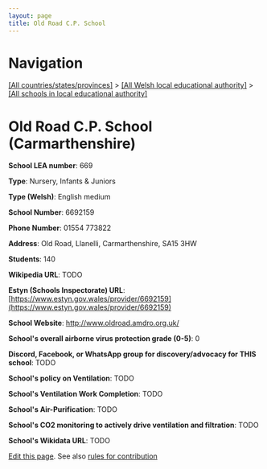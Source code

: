 ```yaml
---
layout: page
title: Old Road C.P. School
---
```

# Navigation

[[All countries/states/provinces]](../../..) > [[All Welsh local educational authority]](../..) > [[All schools in local educational authority]](..)

# Old Road C.P. School (Carmarthenshire)

**School LEA number**: 669

**Type**: Nursery, Infants & Juniors

**Type (Welsh)**: English medium

**School Number**: 6692159

**Phone Number**: 01554 773822

**Address**: Old Road, Llanelli, Carmarthenshire, SA15 3HW

**Students**: 140

**Wikipedia URL**: TODO

**Estyn (Schools Inspectorate) URL**: [https://www.estyn.gov.wales/provider/6692159](https://www.estyn.gov.wales/provider/6692159)

**School Website**: http://www.oldroad.amdro.org.uk/

**School's overall airborne virus protection grade (0-5)**: 0

**Discord, Facebook, or WhatsApp group for discovery/advocacy for THIS school**: TODO

**School's policy on Ventilation**: TODO

**School's Ventilation Work Completion**: TODO

**School's Air-Purification**: TODO

**School's CO2 monitoring to actively drive ventilation and filtration**: TODO

**School's Wikidata URL**: TODO




[Edit this page](https://github.com/ventilate-schools/Wales/edit/prif/./Carmarthenshire/Old_Road_C.P._School.md). See also [rules for contribution](../../../contribution-rules/)